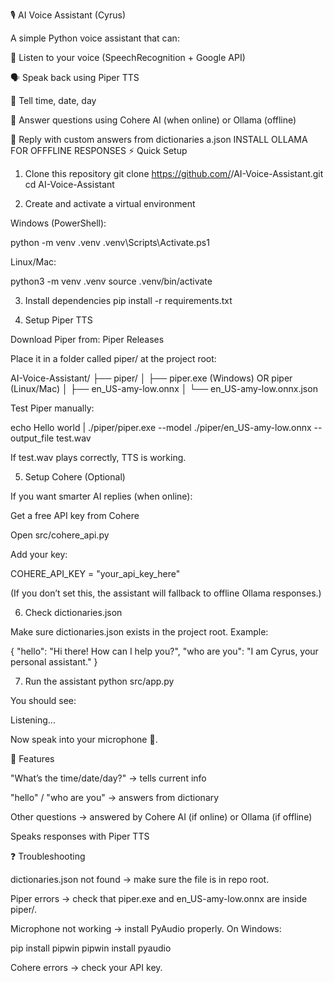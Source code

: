 🎙️ AI Voice Assistant (Cyrus)

A simple Python voice assistant that can:

🎤 Listen to your voice (SpeechRecognition + Google API)

🗣️ Speak back using Piper TTS

📅 Tell time, date, day

🤖 Answer questions using Cohere AI (when online) or Ollama (offline)

📖 Reply with custom answers from dictionaries a.json
INSTALL OLLAMA FOR OFFFLINE RESPONSES
⚡ Quick Setup
1. Clone this repository
git clone https://github.com/<org-name>/AI-Voice-Assistant.git
cd AI-Voice-Assistant

2. Create and activate a virtual environment

Windows (PowerShell):

python -m venv .venv
.venv\Scripts\Activate.ps1


Linux/Mac:

python3 -m venv .venv
source .venv/bin/activate

3. Install dependencies
pip install -r requirements.txt

4. Setup Piper TTS

Download Piper from: Piper Releases

Place it in a folder called piper/ at the project root:

AI-Voice-Assistant/
├── piper/
│   ├── piper.exe            (Windows) OR piper (Linux/Mac)
│   ├── en_US-amy-low.onnx
│   └── en_US-amy-low.onnx.json


Test Piper manually:

echo Hello world | ./piper/piper.exe --model ./piper/en_US-amy-low.onnx --output_file test.wav


If test.wav plays correctly, TTS is working.

5. Setup Cohere (Optional)

If you want smarter AI replies (when online):

Get a free API key from Cohere

Open src/cohere_api.py

Add your key:

COHERE_API_KEY = "your_api_key_here"


(If you don’t set this, the assistant will fallback to offline Ollama responses.)

6. Check dictionaries.json

Make sure dictionaries.json exists in the project root. Example:

{
  "hello": "Hi there! How can I help you?",
  "who are you": "I am Cyrus, your personal assistant."
}

7. Run the assistant
python src/app.py


You should see:

Listening...


Now speak into your microphone 🎤.

🔎 Features

"What’s the time/date/day?" → tells current info

"hello" / "who are you" → answers from dictionary

Other questions → answered by Cohere AI (if online) or Ollama (if offline)

Speaks responses with Piper TTS

❓ Troubleshooting

dictionaries.json not found → make sure the file is in repo root.

Piper errors → check that piper.exe and en_US-amy-low.onnx are inside piper/.

Microphone not working → install PyAudio properly. On Windows:

pip install pipwin
pipwin install pyaudio


Cohere errors → check your API key.
